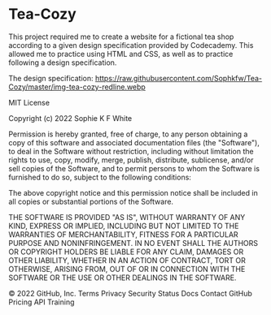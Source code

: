 # Tea-Cozy

This project required me to create a website for a fictional tea shop according to a given design specification provided by Codecademy. This allowed me to practice using HTML and CSS, as well as to practice following a design specification.

The design specification: https://raw.githubusercontent.com/Sophkfw/Tea-Cozy/master/img-tea-cozy-redline.webp

MIT License

Copyright (c) 2022 Sophie K F White

Permission is hereby granted, free of charge, to any person obtaining a copy of this software and associated documentation files (the "Software"), to deal in the Software without restriction, including without limitation the rights to use, copy, modify, merge, publish, distribute, sublicense, and/or sell copies of the Software, and to permit persons to whom the Software is furnished to do so, subject to the following conditions:

The above copyright notice and this permission notice shall be included in all copies or substantial portions of the Software.

THE SOFTWARE IS PROVIDED "AS IS", WITHOUT WARRANTY OF ANY KIND, EXPRESS OR IMPLIED, INCLUDING BUT NOT LIMITED TO THE WARRANTIES OF MERCHANTABILITY, FITNESS FOR A PARTICULAR PURPOSE AND NONINFRINGEMENT. IN NO EVENT SHALL THE AUTHORS OR COPYRIGHT HOLDERS BE LIABLE FOR ANY CLAIM, DAMAGES OR OTHER LIABILITY, WHETHER IN AN ACTION OF CONTRACT, TORT OR OTHERWISE, ARISING FROM, OUT OF OR IN CONNECTION WITH THE SOFTWARE OR THE USE OR OTHER DEALINGS IN THE SOFTWARE.

© 2022 GitHub, Inc. Terms Privacy Security Status Docs Contact GitHub Pricing API Training
